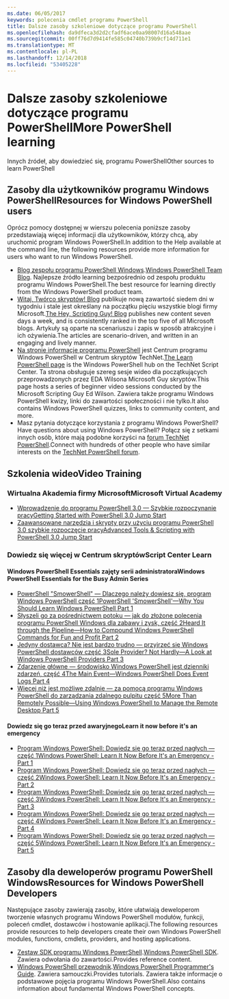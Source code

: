 ```yaml
---
ms.date: 06/05/2017
keywords: polecenia cmdlet programu PowerShell
title: Dalsze zasoby szkoleniowe dotyczące programu PowerShell
ms.openlocfilehash: da9dfeca3d2d2cfadf6ace0aa98007d16a548aae
ms.sourcegitcommit: 00ff76d7d9414fe585c04740b739b9cf14d711e1
ms.translationtype: MT
ms.contentlocale: pl-PL
ms.lasthandoff: 12/14/2018
ms.locfileid: "53405228"
---
```

# <a name="more-powershell-learning"></a><span data-ttu-id="7a167-103">Dalsze zasoby szkoleniowe dotyczące programu PowerShell</span><span class="sxs-lookup"><span data-stu-id="7a167-103">More PowerShell learning</span></span>

<span data-ttu-id="7a167-104">Innych źródeł, aby dowiedzieć się, programu PowerShell</span><span class="sxs-lookup"><span data-stu-id="7a167-104">Other sources to learn PowerShell</span></span>

## <a name="resources-for-windows-powershell-users"></a><span data-ttu-id="7a167-105">Zasoby dla użytkowników programu Windows PowerShell</span><span class="sxs-lookup"><span data-stu-id="7a167-105">Resources for Windows PowerShell users</span></span>

<span data-ttu-id="7a167-106">Oprócz pomocy dostępnej w wierszu polecenia poniższe zasoby przedstawiają więcej informacji dla użytkowników, którzy chcą, aby uruchomić program Windows PowerShell.</span><span class="sxs-lookup"><span data-stu-id="7a167-106">In addition to the Help available at the command line, the following resources provide more information for users who want to run Windows PowerShell.</span></span>

- <span data-ttu-id="7a167-107">[Blog zespołu programu PowerShell Windows](https://blogs.msdn.microsoft.com/powershell/).</span><span class="sxs-lookup"><span data-stu-id="7a167-107">[Windows PowerShell Team Blog](https://blogs.msdn.microsoft.com/powershell/).</span></span> <span data-ttu-id="7a167-108">Najlepsze źródło learning bezpośrednio od zespołu produktu programu Windows PowerShell.</span><span class="sxs-lookup"><span data-stu-id="7a167-108">The best resource for learning directly from the Windows PowerShell product team.</span></span>
- <span data-ttu-id="7a167-109">[Witaj, Twórco skryptów! Blog](https://blogs.technet.microsoft.com/heyscriptingguy/) publikuje nową zawartość siedem dni w tygodniu i stale jest określany na początku pięciu wszystkie blogi firmy Microsoft.</span><span class="sxs-lookup"><span data-stu-id="7a167-109">[The Hey, Scripting Guy! Blog](https://blogs.technet.microsoft.com/heyscriptingguy/) publishes new content seven days a week, and is consistently ranked in the top five of all Microsoft blogs.</span></span> <span data-ttu-id="7a167-110">Artykuły są oparte na scenariuszu i zapis w sposób atrakcyjne i ich ożywienia.</span><span class="sxs-lookup"><span data-stu-id="7a167-110">The articles are scenario-driven, and written in an engaging and lively manner.</span></span>
- <span data-ttu-id="7a167-111">[Na stronie informacje programu PowerShell](https://blogs.technet.microsoft.com/heyscriptingguy/2015/01/04/weekend-scripter-the-best-ways-to-learn-powershell/) jest Centrum programu Windows PowerShell w Centrum skryptów TechNet.</span><span class="sxs-lookup"><span data-stu-id="7a167-111">[The Learn PowerShell page](https://blogs.technet.microsoft.com/heyscriptingguy/2015/01/04/weekend-scripter-the-best-ways-to-learn-powershell/) is the Windows PowerShell hub on the TechNet Script Center.</span></span> <span data-ttu-id="7a167-112">Ta strona obsługuje szereg sesje wideo dla początkujących przeprowadzonych przez EDA Wilsona Microsoft Guy skryptów.</span><span class="sxs-lookup"><span data-stu-id="7a167-112">This page hosts a series of beginner video sessions conducted by the Microsoft Scripting Guy Ed Wilson.</span></span> <span data-ttu-id="7a167-113">Zawiera także programu Windows PowerShell kwizy, linki do zawartości społeczności i nie tylko.</span><span class="sxs-lookup"><span data-stu-id="7a167-113">It also contains Windows PowerShell quizzes, links to community content, and more.</span></span>
- <span data-ttu-id="7a167-114">Masz pytania dotyczące korzystania z programu Windows PowerShell?</span><span class="sxs-lookup"><span data-stu-id="7a167-114">Have questions about using Windows PowerShell?</span></span> <span data-ttu-id="7a167-115">Połącz się z setkami innych osób, które mają podobne korzyści na [forum TechNet PowerShell](https://social.technet.microsoft.com/Forums/home?forum=winserverpowershell).</span><span class="sxs-lookup"><span data-stu-id="7a167-115">Connect with hundreds of other people who have similar interests on the [TechNet PowerShell forum](https://social.technet.microsoft.com/Forums/home?forum=winserverpowershell).</span></span>

## <a name="video-training"></a><span data-ttu-id="7a167-116">Szkolenia wideo</span><span class="sxs-lookup"><span data-stu-id="7a167-116">Video Training</span></span>

### <a name="microsoft-virtual-academy"></a><span data-ttu-id="7a167-117">Wirtualna Akademia firmy Microsoft</span><span class="sxs-lookup"><span data-stu-id="7a167-117">Microsoft Virtual Academy</span></span>

- [<span data-ttu-id="7a167-118">Wprowadzenie do programu PowerShell 3.0 — Szybkie rozpoczynanie pracy</span><span class="sxs-lookup"><span data-stu-id="7a167-118">Getting Started with PowerShell 3.0 Jump Start</span></span>](https://mva.microsoft.com/en-US/training-courses/getting-started-with-powershell-30-jump-start-8276)
- [<span data-ttu-id="7a167-119">Zaawansowane narzędzia i skrypty przy użyciu programu PowerShell 3.0 szybkie rozpoczęcie pracy</span><span class="sxs-lookup"><span data-stu-id="7a167-119">Advanced Tools & Scripting with PowerShell 3.0 Jump Start</span></span>](https://mva.microsoft.com/en-US/training-courses/advanced-tools-scripting-with-powershell-30-jump-start-8277)

### <a name="script-center-learn"></a><span data-ttu-id="7a167-120">Dowiedz się więcej w Centrum skryptów</span><span class="sxs-lookup"><span data-stu-id="7a167-120">Script Center Learn</span></span>

#### <a name="windows-powershell-essentials-for-the-busy-admin-series"></a><span data-ttu-id="7a167-121">Windows PowerShell Essentials zajęty serii administratora</span><span class="sxs-lookup"><span data-stu-id="7a167-121">Windows PowerShell Essentials for the Busy Admin Series</span></span>

- [<span data-ttu-id="7a167-122">PowerShell "SmowerShell" — Dlaczego należy dowiesz się, program Windows PowerShell część 1</span><span class="sxs-lookup"><span data-stu-id="7a167-122">PowerShell 'SmowerShell'—Why You Should Learn Windows PowerShell Part 1</span></span>](https://dlbmodigital.microsoft.com/webcasts/wmv/23976_Dnl_L.wmv)
- [<span data-ttu-id="7a167-123">Słyszeli go za pośrednictwem potoku — jak do złożone polecenia programu PowerShell Windows dla zabawy i zysk, część 2</span><span class="sxs-lookup"><span data-stu-id="7a167-123">Heard It through the Pipeline—How to Compound Windows PowerShell Commands for Fun and Profit Part 2</span></span>](https://dlbmodigital.microsoft.com/webcasts/wmv/23977_Dnl_L.wmv)
- [<span data-ttu-id="7a167-124">Jedyny dostawca? Nie jest bardzo trudno — przyjrzeć się Windows PowerShell dostawców część 3</span><span class="sxs-lookup"><span data-stu-id="7a167-124">Sole Provider? Not Hardly—A Look at Windows PowerShell Providers Part 3</span></span>](https://dlbmodigital.microsoft.com/webcasts/wmv/23978_Dnl_L.wmv)
- [<span data-ttu-id="7a167-125">Zdarzenie główne — środowisko Windows PowerShell jest dzienniki zdarzeń, część 4</span><span class="sxs-lookup"><span data-stu-id="7a167-125">The Main Event—Windows PowerShell Does Event Logs Part 4</span></span>](https://dlbmodigital.microsoft.com/webcasts/wmv/23979_Dnl_L.wmv)
- [<span data-ttu-id="7a167-126">Więcej niż jest możliwe zdalnie — za pomocą programu Windows PowerShell do zarządzania zdalnego pulpitu część 5</span><span class="sxs-lookup"><span data-stu-id="7a167-126">More Than Remotely Possible—Using Windows PowerShell to Manage the Remote Desktop Part 5</span></span>](https://dlbmodigital.microsoft.com/webcasts/wmv/23980_Dnl_L.wmv)

#### <a name="learn-it-now-before-its-an-emergency"></a><span data-ttu-id="7a167-127">Dowiedz się go teraz przed awaryjnego</span><span class="sxs-lookup"><span data-stu-id="7a167-127">Learn it now before it's an emergency</span></span>

- [<span data-ttu-id="7a167-128">Program Windows PowerShell: Dowiedz się go teraz przed nagłych — część 1</span><span class="sxs-lookup"><span data-stu-id="7a167-128">Windows PowerShell: Learn It Now Before It's an Emergency - Part 1</span></span>](https://dlbmodigital.microsoft.com/webcasts/wmv/1032481530_Dnl_L.wmv)
- [<span data-ttu-id="7a167-129">Program Windows PowerShell: Dowiedz się go teraz przed nagłych — część 2</span><span class="sxs-lookup"><span data-stu-id="7a167-129">Windows PowerShell: Learn It Now Before It's an Emergency - Part 2</span></span>](https://dlbmodigital.microsoft.com/webcasts/wmv/1032481542_Dnl_L.wmv)
- [<span data-ttu-id="7a167-130">Program Windows PowerShell: Dowiedz się go teraz przed nagłych — część 3</span><span class="sxs-lookup"><span data-stu-id="7a167-130">Windows PowerShell: Learn It Now Before It's an Emergency - Part 3</span></span>](https://dlbmodigital.microsoft.com/webcasts/wmv/1032481548_Dnl_L.wmv)
- [<span data-ttu-id="7a167-131">Program Windows PowerShell: Dowiedz się go teraz przed nagłych — część 4</span><span class="sxs-lookup"><span data-stu-id="7a167-131">Windows PowerShell: Learn It Now Before It's an Emergency - Part 4</span></span>](https://dlbmodigital.microsoft.com/webcasts/wmv/1032481552_Dnl_L.wmv)
- [<span data-ttu-id="7a167-132">Program Windows PowerShell: Dowiedz się go teraz przed nagłych — część 5</span><span class="sxs-lookup"><span data-stu-id="7a167-132">Windows PowerShell: Learn It Now Before It's an Emergency - Part 5</span></span>](https://dlbmodigital.microsoft.com/webcasts/wmv/1032481554_Dnl_L.wmv)

## <a name="resources-for-windows-powershell-developers"></a><span data-ttu-id="7a167-133">Zasoby dla deweloperów programu PowerShell Windows</span><span class="sxs-lookup"><span data-stu-id="7a167-133">Resources for Windows PowerShell Developers</span></span>

<span data-ttu-id="7a167-134">Następujące zasoby zawierają zasoby, które ułatwiają deweloperom tworzenie własnych programu Windows PowerShell modułów, funkcji, poleceń cmdlet, dostawców i hostowanie aplikacji.</span><span class="sxs-lookup"><span data-stu-id="7a167-134">The following resources provide resources to help developers create their own Windows PowerShell modules, functions, cmdlets, providers, and hosting applications.</span></span>

- <span data-ttu-id="7a167-135">[Zestaw SDK programu Windows PowerShell](https://go.microsoft.com/fwlink/p/?LinkID=89595).</span><span class="sxs-lookup"><span data-stu-id="7a167-135">[Windows PowerShell SDK](https://go.microsoft.com/fwlink/p/?LinkID=89595).</span></span> <span data-ttu-id="7a167-136">Zawiera odwołania do zawartości.</span><span class="sxs-lookup"><span data-stu-id="7a167-136">Provides reference content.</span></span>
- <span data-ttu-id="7a167-137">[Windows PowerShell przewodnik](https://go.microsoft.com/fwlink/p/?LinkID=89596).</span><span class="sxs-lookup"><span data-stu-id="7a167-137">[Windows PowerShell Programmer's Guide](https://go.microsoft.com/fwlink/p/?LinkID=89596).</span></span> <span data-ttu-id="7a167-138">Zawiera samouczki.</span><span class="sxs-lookup"><span data-stu-id="7a167-138">Provides tutorials.</span></span> <span data-ttu-id="7a167-139">Zawiera także informacje o podstawowe pojęcia programu Windows PowerShell.</span><span class="sxs-lookup"><span data-stu-id="7a167-139">Also contains information about fundamental Windows PowerShell concepts.</span></span>
